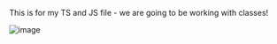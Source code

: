 This is for my TS and JS file - we are going to be working with classes!

![image](https://user-images.githubusercontent.com/61527372/83965662-8b42fb80-a8f8-11ea-80cc-924ef77dd037.png)
